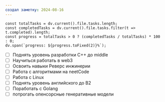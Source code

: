 ```yaml
---
создал заметку: 2024-08-16
---
```

```dataviewjs
const totalTasks = dv.current().file.tasks.length;
const completedTasks = dv.current().file.tasks.filter(t => t.completed).length;
const progress = totalTasks > 0 ? (completedTasks / totalTasks) * 100 : 0;
dv.span(`progress: ${progress.toFixed(2)}%`);
```

- [ ] Поднять уровень разработки C++ до middle
- [ ] Научиться работать в web3
- [ ] Освоить навыки Реверс инжинерии
- [ ]  Работа с алгоритмами на neetCode
- [ ] Работа с Linux
- [ ]  Поднять уровень английского до B2
- [ ] Поработать с Golang
- [ ] потрогать опенсорсные генеративные модели
